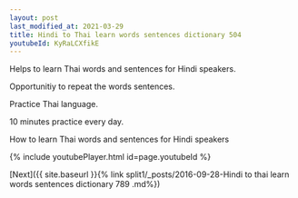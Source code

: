 ```yaml
---
layout: post
last_modified_at: 2021-03-29
title: Hindi to Thai learn words sentences dictionary 504 
youtubeId: KyRaLCXfikE
---
```

 
 
Helps to learn Thai words and sentences for Hindi speakers.

Opportunitiy to repeat the words sentences. 

Practice Thai language. 
 
10 minutes practice every day. 
 
How to learn Thai words and sentences for Hindi speakers 
 
{% include youtubePlayer.html id=page.youtubeId %}
 
 
[Next]({{ site.baseurl }}{% link  split1/_posts/2016-09-28-Hindi to thai learn words sentences dictionary 789 .md%})
 
